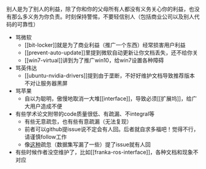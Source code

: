 别人是为了别人的利益，除了你和你的父母所有人都没有义务关心你的利益，也没有那么多义务为你负责。时刻保持警惕，不要轻信别人（包括商业公司以及别人代码的可靠性）
- 骂微软
  - [[bit-locker]]就是为了商业利益（推广一个东西）经常损害用户利益
  - [[prevent-auto-update]]里提到微软自动更新让你文档丢失，还不给你关
  - [[win7-virtual]]讲到为了推广win10，给win7设置各种障碍
- 骂英伟达
  - [[ubuntu-nvidia-drivers]]提到由于垄断，不好好维护文档导致推荐版本不对让服务器黑屏
- 骂苹果
  - 自以为聪明，傲慢地取消一大堆[[interface]]，导致必须[[扩展坞]]，给广大用户造成不便
- 有些学术论文附带的code质量很低、有疏漏、不integral等
  - 有些无意疏忽，也有些有意疏漏（无法复现）
  - 前者可以github提issue说不定会有人回。后者就自求多福吧！觉得不行，请谨慎follow工作
  - 像[这种](https://github.com/facebookresearch/Ego4d/issues/72)疏忽（数据集写漏了一些）提了issue就有人回
- 有些时候作者没空维护了，比如[[franka-ros-interface]]，各种文档和现象不对应